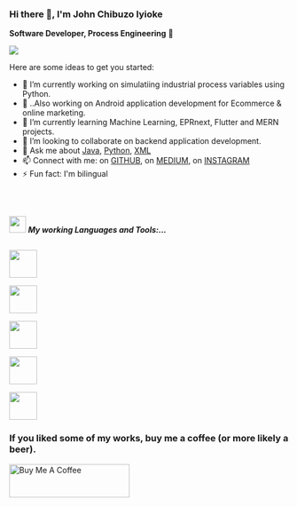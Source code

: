 ### Hi there 👋, I'm John Chibuzo Iyioke
**Software Developer, Process Engineering** 🚀

<p align="left">
<img src="https://github-readme-stats.vercel.app/api?username=coder-chibuzo&show_icons=true&theme=dark&count_private=true&include_all_commits=true&custom_title=John Chibuzo Iyioke's Stats">
</p>



Here are some ideas to get you started:

- 🔭 I’m currently working on simulatiing industrial process variables using Python.
- 🔭 ..Also working on Android application development for Ecommerce & online marketing.
- 🌱 I’m currently learning Machine Learning, EPRnext, Flutter and MERN projects.
- 👯 I’m looking to collaborate on backend application development.
- 💬 Ask me about [Java](https://www.java.com/en/), [Python](https://kotlinlang.org/), [XML](https://en.wikipedia.org/wiki/XML)
- 📫 Connect with me: on  [GITHUB](https://github.com/coder-chibuzo),   on   [MEDIUM](https://medium.com/@johnchibuzoiyioke), on  [INSTAGRAM](https://www.instagram.com/john_chibuzo_iyioke/)
- ⚡ Fun fact: I'm bilingual

</div>
<br/><br/>


<img src="https://media.giphy.com/media/iY8CRBdQXODJSCERIr/giphy.gif" width="30px">&nbsp;***My working Languages and Tools:...***
<p align="left">
  

  <code> <img height="50" src="https://www.vectorlogo.zone/logos/java/java-ar21.svg"> </code>
  <code> <img height="50" src="https://www.vectorlogo.zone/logos/python/python-horizontal.svg"> </code>
  <code> <img height="50" src="https://www.vectorlogo.zone/logos/kotlin/kotlin-ar21.svg"> </code>
  <code> <img height="50" src="https://www.vectorlogo.zone/logos/w3c_xml/w3c_xml-ar21.svg"> </code>
  <code> <img height="50" src="https://www.vectorlogo.zone/logos/mysql/mysql-ar21.svg"> </code>
  
</p>  


### If you liked some of my works, buy me a coffee (or more likely a beer).

<a href="https://www.buymeacoffee.com/johniyioke" target="_blank"><img src="https://cdn.buymeacoffee.com/buttons/v2/default-yellow.png" alt="Buy Me A Coffee" style="height: 60px !important;width: 217px !important;" ></a>

<br/><br/>
